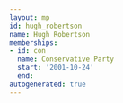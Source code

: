```yaml
---
layout: mp
id: hugh_robertson
name: Hugh Robertson
memberships:
- id: con
  name: Conservative Party
  start: '2001-10-24'
  end: 
autogenerated: true
---
```

